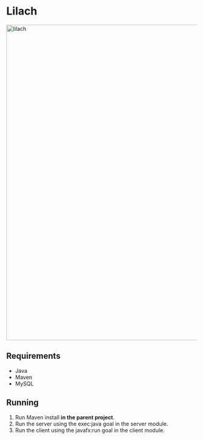 # Lilach

<img width="1023" height="833" alt="lilach" src="https://github.com/user-attachments/assets/19b50b1c-08c7-401e-b1d7-14fd3c110b23" />

## Requirements
- Java
- Maven
- MySQL

## Running
1. Run Maven install **in the parent project**.
2. Run the server using the exec:java goal in the server module.
3. Run the client using the javafx:run goal in the client module.
